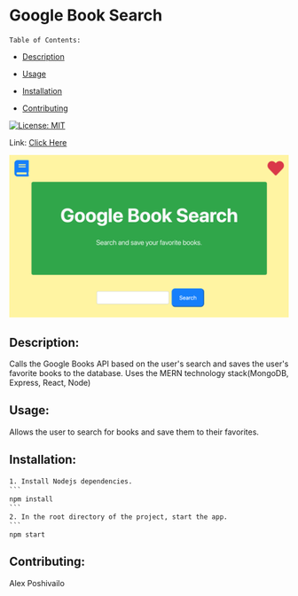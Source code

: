 
  # Google Book Search

    Table of Contents:
  
  - [Description](#description)
  
  - [Usage](#usage)
  
  - [Installation](#installation)
    
  - [Contributing](#contributing)
  
  
[![License: MIT](https://img.shields.io/badge/License-MIT-green.svg)](license)

Link: [Click Here](https://book-search-react-2020.herokuapp.com)

![](client/public/Assets/book-search.png)
  
## Description:
  
Calls the Google Books API based on the user's search and saves the user's favorite books to the database. Uses the MERN technology stack(MongoDB, Express, React, Node)
  
## Usage:
    
Allows the user to search for books and save them to their favorites.
  
## Installation:

    1. Install Nodejs dependencies.
    ```
    npm install
    ```
    2. In the root directory of the project, start the app.
    ```
    npm start
  
## Contributing:
  
  Alex Poshivailo
  

